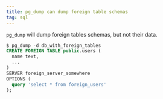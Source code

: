 ```yaml
---
title: pg_dump can dump foreign table schemas
tag: sql
---
```


`pg_dump` will dump foreign tables schemas, but not their data.

```sql
$ pg_dump -d db_with_foreign_tables
CREATE FOREIGN TABLE public.users (
  name text,
  ...
)
SERVER foreign_server_somewhere
OPTIONS (
  query 'select * from foreign_users'
);
```
